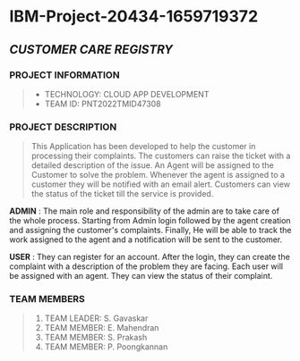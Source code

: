 # IBM-Project-20434-1659719372
## _CUSTOMER CARE REGISTRY_

### PROJECT INFORMATION

> - TECHNOLOGY: CLOUD APP DEVELOPMENT 
> - TEAM ID: PNT2022TMID47308

### PROJECT DESCRIPTION

> This Application has been developed to help the customer in processing their complaints. The customers can raise the ticket with a detailed description of the issue.  An Agent will be assigned to the Customer to solve the problem. Whenever the agent is assigned to a customer they will be notified with an email alert. Customers can view the status of the ticket till the service is provided.

**ADMIN** : The main role and responsibility of the admin are to take care of the whole process. Starting from Admin login followed by the agent creation and assigning the customer's complaints. Finally, He will be able to track the work assigned to the agent and a notification will be sent to the customer.

**USER** : They can register for an account. After the login, they can create the complaint with a description of the problem they are facing. Each user will be assigned with an agent. They can view the status of their complaint.

### TEAM MEMBERS

> 1. TEAM LEADER: S. Gavaskar
> 2. TEAM MEMBER: E. Mahendran
> 3. TEAM MEMBER: S. Prakash
> 4. TEAM MEMBER: P. Poongkannan


  
